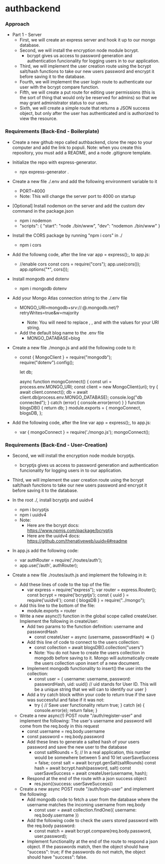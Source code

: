 # authbackend

### Approach

* Part 1 - Server
  * First, we will create an express server and hook it up to our mongo database.
  * Second, we will install the encryption node module bcrypt.
    * bcrypt gives us access to password generation and authentication funcionality for logging users in to our application.
  * Third, we will implement the user creation route using the bcrypt salt/hash functions to take our new users password and encrypt it before saving it to the database.
  * Fourth, we will implement the user login route to authenticate our user with the bcrypt compare function.
  * Fifth, we will create a put route for editing user permissions (this is the sort of thing that would only be reserved for admins) so that we may grant administrator status to our users.
  * Sixth, we will create a simple route that returns a JSON success object, but only after the user has authenticated and is authorized to view the resource.

### Requirements (Back-End - Boilerplate)

* Create a new github repo called authbackend, clone the repo to your computer and add the link to populi. Note: when you create this repository, you must add a README, and a node .gitignore template.

* Initialize the repo with express-generator.
  * npx express-generator .
* Create a new file ./.env and add the following environment variable to it
  * PORT=4000
  * Note: This will change the server port to 4000 on startup
* [Optional] Install nodemon on the server and add the custom dev command in the package.json
  * npm i nodemon
  * "scripts": {
    "start": "node ./bin/www",
    "dev": "nodemon ./bin/www"
  }
* Install the CORS package by running "npm i cors" in ./
  * npm i cors
* Add the followng code, after the line var app = express();, to app.js:
  * //enable cors
  const cors = require("cors");
  app.use(cors());
  app.options("*", cors());
* Install mongodb and dotenv
  * npm i mongodb dotenv
* Add your Mongo Atlas connection string to the ./.env file
  * MONGO_URI=mongodb+srv://<myusername>:<mypassword>@<mycluster>.mongodb.net/?retryWrites=true&w=majority
    * Note: You will need to replace <myusername>, <mypassword>, and <mycluster> with the values for your URI string.
  * Add the default blog name to the .env file
    * MONGO_DATABASE=blog
* Create a new file ./mongo.js and add the following code to it:
  * const { MongoClient } = require("mongodb");
    require("dotenv").config();

    let db;

    async function mongoConnect() {
      const uri = process.env.MONGO_URI;
      const client = new MongoClient(uri);
      try {
        await client.connect();
        db = await client.db(process.env.MONGO_DATABASE);
        console.log("db connected");
      } catch (error) {
        console.error(error)
      }
    }
    function blogsDB() {
      return db;
    }
    module.exports = {
      mongoConnect,
      blogsDB,
    };
* Add the following code, after the line var app = express();, to app.js:
  * var { mongoConnect } = require('./mongo.js');
    mongoConnect();

### Requirements (Back-End - User-Creation)

* Second, we will install the encryption node module bcryptjs.
  * bcryptjs gives us access to password generation and authentication funcionality for logging users in to our application.
* Third, we will implement the user creation route using the bcrypt salt/hash functions to take our new users password and encrypt it before saving it to the database.

* In the root ./, install bcryptjs and uuidv4
  * npm i bcryptjs 
  * npm i uuidv4
  * Note: 
    * Here are the bcrypt docs: https://www.npmjs.com/package/bcryptjs
    * Here are the uuidv4 docs: https://github.com/thenativeweb/uuidv4#readme
* In app.js add the following code:
  * var authRouter = require('./routes/auth');
  * app.use('/auth', authRouter);
* Create a new file ./routes/auth.js and implement the following in it:
  * Add these lines of code to the top of the file:
    * var express = require("express");
      var router = express.Router();
      const bcrypt = require('bcryptjs');
      const { uuid } = require('uuidv4');
      const { blogsDB } = require("../mongo");
  * Add this line to the bottom of the file:
    * module.exports = router
  * Write a new async(!) function in the global scope called createUser. Implement the following in createUser:
    * Add two params to the function definition: username and passwordHash
      * const createUser = async (username, passwordHash) => {}
    * Add this line of code to connect to the users collection:
      * const collection = await blogsDB().collection("users")
      * Note: You do not have to create the users collection in mongodb before saving to it. Mongo will automatically create the users collection upon insert of a new document.
    * Implement mongodb functionality to insert() the user into the collection:
      * const user = {
          username: username, 
          password: passwordHash,
          uid: uuid() // uid stands for User ID. This will be a unique string that we will can to identify our user
        }
    * Add a try catch block within your code to return true if the save was successful and false if it was not:
      * try {
        // Save user functionality
        return true;
      } catch (e) {
        console.error(e);
        return false;
      }
  * Create a new async(!) POST route "/auth/register-user" and implement the following:
    The user's username and password will come from the req.body in this request
      * const username = req.body.username
      * const password = req.body.password
    * Add these lines to generate a salted hash of your users password and save the new user to the database
      * const saltRounds = 5; // In a real application, this number would be somewhere between 5 and 10
        let userSaveSuccess = false;
        const salt = await bcrypt.genSalt(saltRounds)
        const hash = await bcrypt.hash(password, salt)
        const userSaveSuccess = await createUser(username, hash);
    * Respond at the end of the route with a json success object
      * res.json({success: userSaveSuccess})
  * Create a new async POST route "/auth/login-user" and implement the following:
    * Add mongodb code to fetch a user from the database where the username matches the incoming username from req.body
      * const user = await collection.findOne({
          username: req.body.username
        })
    * Add the following code to check the users stored password with the req.body password:
      * const match = await bcrypt.compare(req.body.password, user.password);
    * Implement functionality at the end of the route to respond a json object. If the passwords match, then the object should have "success": true; if the passwords do not match, the object should have "success": false.
